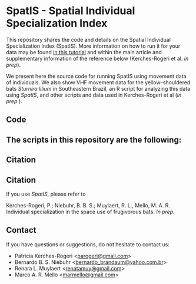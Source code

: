# SpatIS - Spatial Individual Specialization Index

This repository shares the code and details on the Spatial Individual Specialization Index (SpatIS). More information on how to run it for your data may be found [in this tutorial](http://rpubs.com/bniebuhr/spatis) and within the main article and supplementary information of the reference below (Kerches-Rogeri et al. *in prep*). 

We present here the source code for running SpatIS using movement data of individuals. We also show VHF movement data for the yellow–shouldered bats *Sturnira lilium* in Southeastern Brazil, an R script for analyzing this data using *SpatIS*, and other scripts and data used in Kerches-Rogeri et al (*in prep.*).

## Code

The scripts in this repository are the following:
- 

## Citation

## Citation

If you use *SpatIS*, please refer to

Kerches-Rogeri, P.; Niebuhr, B. B. S.; Muylaert, R. L., Mello, M. A. R. Individual specialization in the space use of frugivorous bats. *In prep.*

## Contact

If you have questions or suggestions, do not hesitate to contact us:
+ Patricia Kerches-Rogeri <<parogeri@gmail.com>>  
+ Bernardo B. S. Niebuhr <<bernardo_brandaum@yahoo.com.br>>  
+ Renara L. Muylaert <<renatamuy@gmail.com>>  
+ Marco A. R. Mello <<marmello@gmail.com>>
